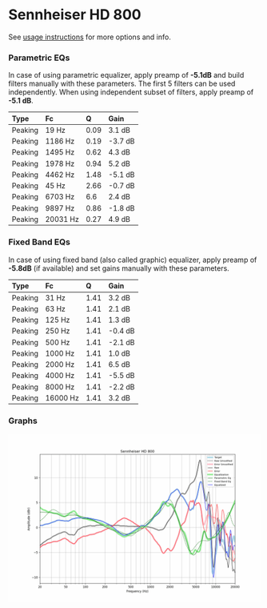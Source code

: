 # Sennheiser HD 800
See [usage instructions](https://github.com/jaakkopasanen/AutoEq#usage) for more options and info.

### Parametric EQs
In case of using parametric equalizer, apply preamp of **-5.1dB** and build filters manually
with these parameters. The first 5 filters can be used independently.
When using independent subset of filters, apply preamp of **-5.1 dB**.

| Type    | Fc       |    Q | Gain    |
|:--------|:---------|:-----|:--------|
| Peaking | 19 Hz    | 0.09 | 3.1 dB  |
| Peaking | 1186 Hz  | 0.19 | -3.7 dB |
| Peaking | 1495 Hz  | 0.62 | 4.3 dB  |
| Peaking | 1978 Hz  | 0.94 | 5.2 dB  |
| Peaking | 4462 Hz  | 1.48 | -5.1 dB |
| Peaking | 45 Hz    | 2.66 | -0.7 dB |
| Peaking | 6703 Hz  | 6.6  | 2.4 dB  |
| Peaking | 9897 Hz  | 0.86 | -1.8 dB |
| Peaking | 20031 Hz | 0.27 | 4.9 dB  |

### Fixed Band EQs
In case of using fixed band (also called graphic) equalizer, apply preamp of **-5.8dB**
(if available) and set gains manually with these parameters.

| Type    | Fc       |    Q | Gain    |
|:--------|:---------|:-----|:--------|
| Peaking | 31 Hz    | 1.41 | 3.2 dB  |
| Peaking | 63 Hz    | 1.41 | 2.1 dB  |
| Peaking | 125 Hz   | 1.41 | 1.3 dB  |
| Peaking | 250 Hz   | 1.41 | -0.4 dB |
| Peaking | 500 Hz   | 1.41 | -2.1 dB |
| Peaking | 1000 Hz  | 1.41 | 1.0 dB  |
| Peaking | 2000 Hz  | 1.41 | 6.5 dB  |
| Peaking | 4000 Hz  | 1.41 | -5.5 dB |
| Peaking | 8000 Hz  | 1.41 | -2.2 dB |
| Peaking | 16000 Hz | 1.41 | 3.2 dB  |

### Graphs
![](./Sennheiser%20HD%20800.png)